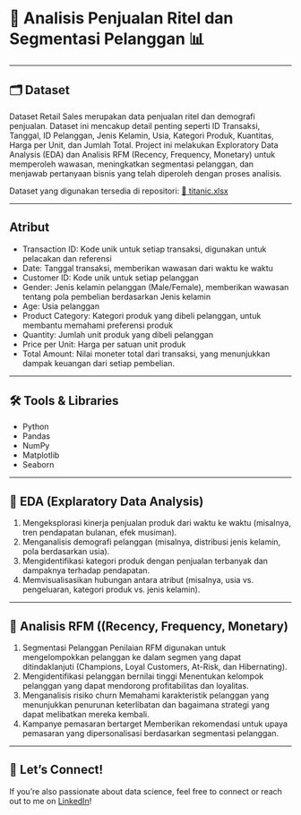 #  🧺 Analisis Penjualan Ritel dan Segmentasi Pelanggan 📊


---

## 🗂 Dataset

Dataset Retail Sales merupakan data penjualan ritel dan demografi penjualan. Dataset ini mencakup detail penting seperti ID Transaksi, Tanggal, ID Pelanggan, Jenis Kelamin, Usia, Kategori Produk, Kuantitas, Harga per Unit, dan Jumlah Total. Project ini melakukan Exploratory Data Analysis (EDA) dan Analisis RFM (Recency, Frequency, Monetary) untuk memperoleh wawasan, meningkatkan segmentasi pelanggan, dan menjawab pertanyaan bisnis yang telah diperoleh dengan proses analisis.


Dataset yang digunakan tersedia di repositori: 
[🔗 titanic.xlsx](https://github.com/Arfi3/Analisis-Penjualan-Ritel-dan-Segmentasi-Pelanggan/blob/main/retail_sales_dataset.csv)

---

## Atribut
- Transaction ID: Kode unik untuk setiap transaksi, digunakan untuk pelacakan dan referensi
- Date: Tanggal transaksi, memberikan wawasan dari waktu ke waktu
- Customer ID: Kode unik untuk setiap pelanggan
- Gender: Jenis kelamin pelanggan (Male/Female), memberikan wawasan tentang pola pembelian berdasarkan Jenis kelamin
- Age: Usia pelanggan
- Product Category: Kategori produk yang dibeli pelanggan, untuk membantu memahami preferensi produk
- Quantity: Jumlah unit produk yang dibeli pelanggan
- Price per Unit: Harga per satuan unit produk
- Total Amount: Nilai moneter total dari transaksi, yang menunjukkan dampak keuangan dari setiap pembelian.

---

## 🛠 Tools & Libraries

- Python  
- Pandas  
- NumPy  
- Matplotlib
- Seaborn

---

## 📌 EDA (Explaratory Data Analysis)

1. Mengeksplorasi kinerja penjualan produk dari waktu ke waktu (misalnya, tren pendapatan bulanan, efek musiman).
2. Menganalisis demografi pelanggan (misalnya, distribusi jenis kelamin, pola berdasarkan usia).
3. Mengidentifikasi kategori produk dengan penjualan terbanyak dan dampaknya terhadap pendapatan.
4. Memvisualisasikan hubungan antara atribut (misalnya, usia vs. pengeluaran, kategori produk vs. jenis kelamin).

---

## 🙌 Analisis RFM ((Recency, Frequency, Monetary)

1. Segmentasi Pelanggan
Penilaian RFM digunakan untuk mengelompokkan pelanggan ke dalam segmen yang dapat ditindaklanjuti (Champions, Loyal Customers, At-Risk, dan Hibernating).
2. Mengidentifikasi pelanggan bernilai tinggi
Menentukan kelompok pelanggan yang dapat mendorong profitabilitas dan loyalitas.
3. Menganalisis risiko churn
Memahami karakteristik pelanggan yang menunjukkan penurunan keterlibatan dan bagaimana strategi yang dapat melibatkan mereka kembali.
4. Kampanye pemasaran bertarget
Memberikan rekomendasi untuk upaya pemasaran yang dipersonalisasi berdasarkan segmentasi pelanggan.
---

## 🚀 Let’s Connect!

If you’re also passionate about data science, feel free to connect or reach out to me on  [LinkedIn](https://www.linkedin.com/in/arfinadhifahananti/)!
